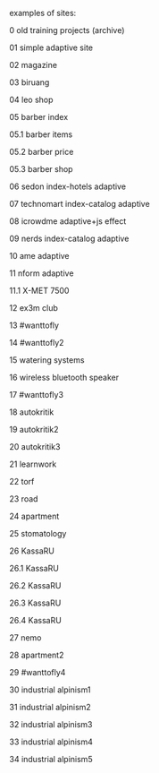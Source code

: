 examples of sites:

0 old training projects (archive)

01 simple adaptive site

02 magazine

03 biruang

04 leo shop

05 barber index

05.1 barber items

05.2 barber price

05.3 barber shop

06 sedon index-hotels adaptive

07 technomart index-catalog adaptive

08 icrowdme adaptive+js effect

09 nerds index-catalog adaptive

10 ame adaptive

11 nform adaptive

11.1 X-MET 7500

12 ex3m club

13 #wanttofly

14 #wanttofly2

15 watering systems

16 wireless bluetooth speaker

17 #wanttofly3

18 autokritik

19 autokritik2

20 autokritik3

21 learnwork

22 torf

23 road

24 apartment

25 stomatology

26 KassaRU

26.1 KassaRU

26.2 KassaRU

26.3 KassaRU

26.4 KassaRU

27 nemo

28 apartment2

29 #wanttofly4

30 industrial alpinism1

31 industrial alpinism2

32 industrial alpinism3

33 industrial alpinism4

34 industrial alpinism5